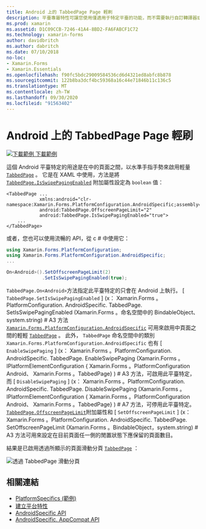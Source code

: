 ```yaml
---
title: Android 上的 TabbedPage Page 輕刷
description: 平臺專屬特性可讓您使用僅適用于特定平臺的功能，而不需要執行自訂轉譯器或效果。 本文說明如何使用 Android 平臺特定的，在 TabbedPage 中的頁面之間啟用以水準手指手勢進行的輕量。
ms.prod: xamarin
ms.assetid: D1C09CCB-7246-41A4-8BD2-FA6FABCF1C72
ms.technology: xamarin-forms
author: davidbritch
ms.author: dabritch
ms.date: 07/10/2018
no-loc:
- Xamarin.Forms
- Xamarin.Essentials
ms.openlocfilehash: f90fc5bdc29009584536cd6d4321ed8abfc8b878
ms.sourcegitcommit: 122b8ba3dcf4bc59368a16c44e71846b11c136c5
ms.translationtype: MT
ms.contentlocale: zh-TW
ms.lasthandoff: 09/30/2020
ms.locfileid: "91563402"
---
```

# <a name="tabbedpage-page-swiping-on-android"></a>Android 上的 TabbedPage Page 輕刷

[![下載範例](~/media/shared/download.png) 下載範例](https://docs.microsoft.com/samples/xamarin/xamarin-forms-samples/userinterface-platformspecifics)

這個 Android 平臺特定的用途是在中的頁面之間，以水準手指手勢來啟用輕量 [`TabbedPage`](xref:Xamarin.Forms.TabbedPage) 。 它是在 XAML 中使用，方法是將 [`TabbedPage.IsSwipePagingEnabled`](xref:Xamarin.Forms.PlatformConfiguration.AndroidSpecific.TabbedPage.IsSwipePagingEnabledProperty) 附加屬性設定為 `boolean` 值：

```xaml
<TabbedPage ...
            xmlns:android="clr-namespace:Xamarin.Forms.PlatformConfiguration.AndroidSpecific;assembly=Xamarin.Forms.Core"
            android:TabbedPage.OffscreenPageLimit="2"
            android:TabbedPage.IsSwipePagingEnabled="true">
    ...
</TabbedPage>
```

或者，您也可以使用流暢的 API，從 c # 中使用它：

```csharp
using Xamarin.Forms.PlatformConfiguration;
using Xamarin.Forms.PlatformConfiguration.AndroidSpecific;
...

On<Android>().SetOffscreenPageLimit(2)
             .SetIsSwipePagingEnabled(true);
```

`TabbedPage.On<Android>`方法指定此平臺特定的只會在 Android 上執行。 [ `TabbedPage.SetIsSwipePagingEnabled` ] (x： Xamarin.Forms 。PlatformConfiguration. AndroidSpecific. TabbedPage. SetIsSwipePagingEnabled (Xamarin.Forms 。命名空間中的 BindableObject、system.string) # A3 方法 [`Xamarin.Forms.PlatformConfiguration.AndroidSpecific`](xref:Xamarin.Forms.PlatformConfiguration.AndroidSpecific) 可用來啟用中頁面之間的輕輕 [`TabbedPage`](xref:Xamarin.Forms.TabbedPage) 。 此外， `TabbedPage` 命名空間中的類別 `Xamarin.Forms.PlatformConfiguration.AndroidSpecific` 也有 [ `EnableSwipePaging` ] (x： Xamarin.Forms 。PlatformConfiguration. AndroidSpecific. TabbedPage. EnableSwipePaging (Xamarin.Forms 。IPlatformElementConfiguration { Xamarin.Forms 。PlatformConfiguration Android、 Xamarin.Forms 。TabbedPage} ) # A3 方法，可啟用此平臺特定，而 [ `DisableSwipePaging` ] (x： Xamarin.Forms 。PlatformConfiguration. AndroidSpecific. TabbedPage. DisableSwipePaging (Xamarin.Forms 。IPlatformElementConfiguration { Xamarin.Forms 。PlatformConfiguration Android、 Xamarin.Forms 。TabbedPage} ) # A7 方法，可停用此平臺特定。 [`TabbedPage.OffscreenPageLimit`](xref:Xamarin.Forms.PlatformConfiguration.AndroidSpecific.TabbedPage.OffscreenPageLimitProperty)附加屬性和 [ `SetOffscreenPageLimit` ] (x： Xamarin.Forms 。PlatformConfiguration. AndroidSpecific. TabbedPage. SetOffscreenPageLimit (Xamarin.Forms 。BindableObject，system.string) # A3 方法可用來設定在目前頁面任一側的閒置狀態下應保留的頁面數目。

結果是已啟用透過所顯示的頁面滑動分頁 [`TabbedPage`](xref:Xamarin.Forms.TabbedPage) ：

![透過 TabbedPage 滑動分頁](tabbedpage-page-swiping-images/tabbedpage-swipe.png)

## <a name="related-links"></a>相關連結

- [PlatformSpecifics (範例) ](/samples/xamarin/xamarin-forms-samples/userinterface-platformspecifics)
- [建立平台特性](~/xamarin-forms/platform/platform-specifics/index.md#creating-platform-specifics)
- [AndroidSpecific API](xref:Xamarin.Forms.PlatformConfiguration.AndroidSpecific)
- [AndroidSpecific. AppCompat API](xref:Xamarin.Forms.PlatformConfiguration.AndroidSpecific.AppCompat)